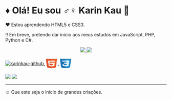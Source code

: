 # ♦ Olá! Eu sou  ♂♀ Karin Kau  👋

  ♥  Estou aprendendo HTML5 e CSS3.

  ‼  Em breve, pretendo dar início aos meus estudos em JavaScript, PHP, Python e C#.



<!--contadores-->
<div align="center">
  <a href="https://github.com/karinkau">
  <img height="180em" src="https://github-readme-stats.vercel.app/api?username=karinkau&show_icons=true&theme=merko&include_all_commits=true&count_private=true" />
  <img height="180em" src="https://github-readme-stats.vercel.app/api/top-langs/?username=karinkau&layout=compact&langs_count=7&theme=gruvbox" />
</div>
  
 <!--símbolos das linguagens-->
<div style="display: inline_block"><br>
  <img align="center" alt="karinkau-github" height="30" width="40" src="https://avatars.githubusercontent.com/in/15368?s=64&v=4/devicons/devicon/master/icons/github/github-original.svg">
  <img align="center" alt="karinkau-HTML" height="30" width="40" src="https://raw.githubusercontent.com/devicons/devicon/master/icons/html5/html5-original.svg">
  <img align="center" alt="karinkau-CSS" height="30" width="40" src="https://raw.githubusercontent.com/devicons/devicon/master/icons/css3/css3-original.svg">
  <!--
  <img align="center" alt="karinkau-JS" height="30" width="40" src="https://raw.githubusercontent.com/devicons/devicon/master/icons/javascript/javascript-plain.svg">
  <img align="center" alt="karinkau-Python" height="30" width="40" src="https://raw.githubusercontent.com/devicons/devicon/master/icons/python/python-original.svg">
  <img align="center" alt="karinkau-PHP" height="30" width="40" src="https://raw.githubusercontent.com/devicons/devicon/master/icons/php/php-original.svg">
  <img align="center" alt="karinkau-C#" height="30" width="40" src="https://raw.githubusercontent.com/devicons/devicon/master/icons/csharp/csharp-original.svg">
-->
</div>
  
  <br>
 <!--redes sociais-->
 <div>
   <a href="https://www.facebook.com/karinkau" target="_blank"><img src="https://img.shields.io/badge/Facebook-1877F2?style=for-the-badge&logo=facebook&logoColor=white"     target="_blank"></a> 
   <a href = "mailto:karinkau13@hotmail.com"><img src="https://img.shields.io/badge/-Gmail-%23333?style=for-the-badge&logo=gmail&logoColor=white" target="_blank"></a>
 </div>
    
  <hr><!--frase final-->
  ☺ Que este seja o início de grandes criações.
